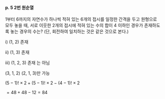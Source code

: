 #### p. 5 2번 원순열

1부터 6까지의 자연수가 하나씩 적혀 있는 6개의 접시를 일정한 간격을 두고 원형으로 모두 놓을 때, 서로 이웃한 2개의 접시에 적혀 있는 수의 합이 4 이하인 경우가 존재하도록 놓는 경우의 수는? (단, 회전하여 일치하는 것은 같은 것으로 본다.)

$\text{i) (1, 2) 존재}$

$\text{ii) (1, 3) 존재}$

$\text{iii) (1, 2, 3) 존재}$ 는 아님

(3, 1, 2) (2, 1, 3)만 가능

$(5-1)!\times2+(5-1)!\times2-(4-1)!\times2$

$=48+48-12=84$